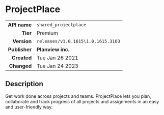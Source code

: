 # ProjectPlace
| | |
|-:|-|
|**API name**|`shared_projectplace`|
|**Tier**|Premium|
|**Version**|`releases/v1.0.1615\1.0.1615.3163`|
|**Publisher**|**Planview inc.**|
|**Created**|Tue Jan 26 2021|
|**Changed**|Tue Jan 24 2023|

## Description
Get work done across projects and teams. ProjectPlace lets you plan, collaborate and track progress of all projects and assignments in an easy and user-friendly way.
